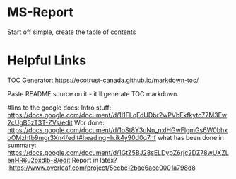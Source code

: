 # MS-Report
Start off simple, create the table of contents

# Helpful Links

TOC Generator: https://ecotrust-canada.github.io/markdown-toc/

Paste README source on it - it'll generate TOC markdown.

#lins to the google docs:
Intro stuff: https://docs.google.com/document/d/1I1FLqFdUDbr2wPVbEkfkytc77M3Ew2cUgB5zT3T-ZVs/edit
Wor done: https://docs.google.com/document/d/1oSt8Y3uNn_nxlHGwFlgmGs6W0bhxoOMzhfb9mgr3Xn4/edit#heading=h.ik4y90d0q7nf
what has been done in summary: https://docs.google.com/document/d/1GtZ5BJ28sELDypZ6rjc2DZ78wUXZLenHR6u2oxdlb-8/edit
Report in latex? :https://www.overleaf.com/project/5ecbc12bae6ace0001a798d8
